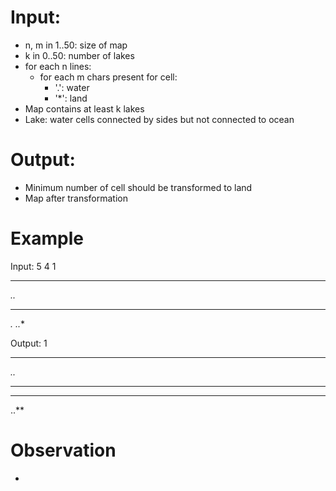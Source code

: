 # Input:
- n, m in 1..50: size of map
- k in 0..50: number of lakes
- for each n lines:
    - for each m chars present for cell:
        - '.': water
        - '*': land
- Map contains at least k lakes
- Lake: water cells connected by sides but not connected to ocean

# Output:
- Minimum number of cell should be transformed to land
- Map after transformation

# Example
Input:
5 4 1
****
*..*
****
**.*
..**

Output:
1
****
*..*
****
****
..**

# Observation
-